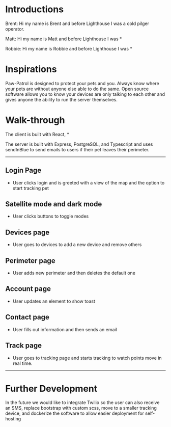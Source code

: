 # Introductions

Brent:
  Hi my name is Brent and before Lighthouse I was a cold pilger operator.

Matt:
  Hi my name is Matt and before Lighthouse I was *

Robbie:
  Hi my name is Robbie and before Lighthouse I was *

# Inspirations
<p>
  Paw-Patrol is designed to protect your pets and you. Always know where your pets are without anyone else able to do the same. Open source software allows you to know your devices are only talking to each other and gives anyone the ability to run the server themselves.
</p>

# Walk-through
<p>
  The client is built with React, *
</p>
<p>
  The server is built with Express, PostgreSQL, and Typescript and uses sendInBlue to send emails to users if their pet leaves their perimeter.
</p>

---

## Login Page

* User clicks login and is greeted with a view of the map and the option to start tracking pet

## Satellite mode and dark mode

* User clicks buttons to toggle modes

## Devices page

* User goes to devices to add a new device and remove others

## Perimeter page

* User adds new perimeter and then deletes the default one

## Account page

* User updates an element to show toast

## Contact page

* User fills out information and then sends an email

## Track page

* User goes to tracking page and starts tracking to watch points move in real time.

---

# Further Development
<p>
  In the future we would like to integrate Twilio so the user can also receive an SMS, replace bootstrap with custom scss, move to a smaller tracking device, and dockerize the software to allow easier deployment for self-hosting
</p>